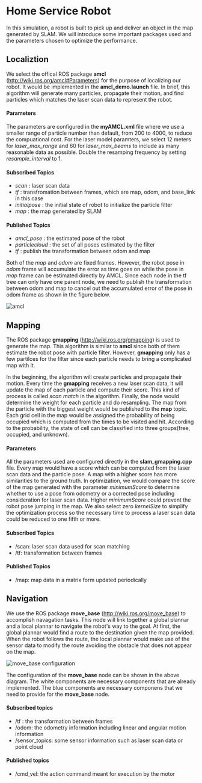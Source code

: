 # Home Service Robot 

In this simulation, a robot is built to pick up and deliver an object in the map generated by SLAM. We will introduce some important packages used and the parameters chosen to optimize the performance.

## Localiztion
We select the offical ROS package **amcl** (http://wiki.ros.org/amcl#Parameters) for the purpose of localizing our robot. It would be implemented in the **amcl_demo.launch** file. In brief, this algorithm will generate many particles, propagate their motion, and find particles which matches the laser scan data to represent the robot. 
#### Parameters
The parameters are configured in the **myAMCL.xml** file where we use a smaller range of particle number than default, from  200 to 4000, to reduce the compuational cost. For the laser model paramters, we select 12 meters for *laser_max_range* and 60 for *laser_max_beams* to include as many reasonable data as possible. Double the resamping frequency by setting *resample_interval* to 1.
#### Subscribed Topics
* *scan* : laser scan data
* *tf* : transfromation between frames, which are map, odom, and base_link in this case
* *initialpose* : the initial state of robot to initialize the particle filter
* *map* : the map generated by SLAM
#### Published Topics
* *amcl_pose* : the estimated pose of the robot
* *particlecloud* : the set of all poses estimated by the filter
* *tf* : publish the transformation between odom and map

Both of the *map* and *odom* are fixed frames. However, the robot pose in *odom* frame will accumulate the error as time goes on while the pose in *map* frame can be estimated directly by AMCL. Since each node in the tf tree can only have one parent node, we need to publish the transformation between odom and map to cancel out the accumulated error of the pose in odom frame as shown in the figure below.

![amcl](http://wiki.ros.org/amcl?action=AttachFile&do=get&target=amcl_localization.png)

## Mapping
The ROS package **gmapping** (http://wiki.ros.org/gmapping) is used to generate the map. This algorithm is similar to **amcl** since both of them estimate the robot pose with particle filter. However, **gmapping** only has a few partilces for the filter since each particle needs to bring a complicated map with it. 

In the beginning, the algorithm will create particles and propagate their motion. Every time the **gmapping** receives a new laser scan data, it will update the map of each particle and compute their score. This kind of process is called *scan match* in the algorithm. Finally, the node would determine the weight for each particle and do resampling. The map from the particle with the biggest weight would be published to the **map** topic. Each grid cell in the map would be assigned the probability of being occupied which is computed from the times to be visited and hit. According to the probability, the state of cell can be classified into three groups(free, occupied, and unknown). 
#### Parameters
All the parameters used are configured directly in the **slam_gmapping.cpp** file. Every map would have a score which can be computed from the laser scan data and the particle pose. A map with a higher score has more similarities to the ground truth. In optimization, we would compare the score of the map generated with the parameter *minimumScore* to determine whether to use a pose from odometry or a corrected pose including consideration for laser scan data. Higher *minimumScore* could prevent the robot pose jumping in the map.  We also select zero *kernelSize* to simplify the optimization process so the necessary time to process a laser scan data could be reduced to one fifth or more. 

#### Subscribed Topics
* /scan: laser scan data used for scan matching
* /tf: transformation between frames
#### Published Topics
* /map: map data in a matrix form updated periodically


## Navigation
We use the ROS package **move_base** (http://wiki.ros.org/move_base) to accomplish navagation tasks. This node will link together a global plannar and a local plannar to navigate the robot's way to the goal. At first, the global plannar would find a route to the destination given the map provided. When the robot follows the route, the local plannar would make use of the sensor data to modify the route avoiding the obstacle that does not appear on the map.

![move_base configuration](http://wiki.ros.org/navigation/Tutorials/RobotSetup?action=AttachFile&do=get&target=overview_tf.png)

The configuration of the **move_base** node can be shown in the above diagram. The white components are necessary components that are already implemented. The blue components are necessary componens that we need to provide for the **move_base** node.

#### Subscribed topics
* /tf : the transformation between frames
* /odom: the odometry information including linear and angular motion information
* /sensor_topics: some sensor information such as laser scan data or point cloud

#### Published topics
* /cmd_vel: the action command meant for execution by the motor

